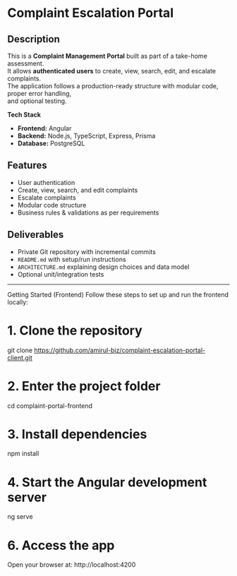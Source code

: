 # Complaint Escalation Portal

## Description
This is a **Complaint Management Portal** built as part of a take-home assessment.  
It allows **authenticated users** to create, view, search, edit, and escalate complaints.  
The application follows a production-ready structure with modular code, proper error handling,  
and optional testing.

**Tech Stack**
- **Frontend:** Angular
- **Backend:** Node.js, TypeScript, Express, Prisma
- **Database:** PostgreSQL

## Features
- User authentication
- Create, view, search, and edit complaints
- Escalate complaints
- Modular code structure
- Business rules & validations as per requirements

## Deliverables
- Private Git repository with incremental commits
- `README.md` with setup/run instructions
- `ARCHITECTURE.md` explaining design choices and data model
- Optional unit/integration tests

---

Getting Started (Frontend)
Follow these steps to set up and run the frontend locally:

# 1. Clone the repository
git clone https://github.com/amirul-biz/complaint-escalation-portal-client.git

# 2. Enter the project folder
cd complaint-portal-frontend

# 3. Install dependencies
npm install

# 4. Start the Angular development server
ng serve

# 6. Access the app
Open your browser at:
http://localhost:4200
